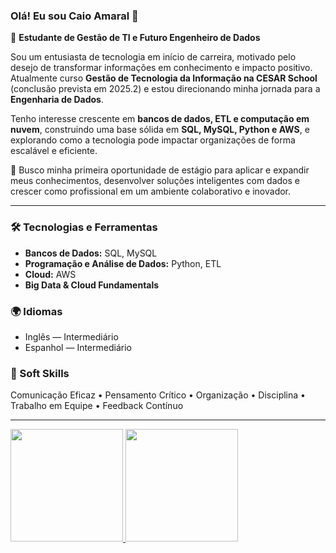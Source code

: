 ### Olá! Eu sou Caio Amaral 👋

🚀 **Estudante de Gestão de TI e Futuro Engenheiro de Dados**

Sou um entusiasta de tecnologia em início de carreira, motivado pelo desejo de transformar informações em conhecimento e impacto positivo. Atualmente curso **Gestão de Tecnologia da Informação na CESAR School** (conclusão prevista em 2025.2) e estou direcionando minha jornada para a **Engenharia de Dados**.

Tenho interesse crescente em **bancos de dados, ETL e computação em nuvem**, construindo uma base sólida em **SQL, MySQL, Python e AWS**, e explorando como a tecnologia pode impactar organizações de forma escalável e eficiente.  

📌 Busco minha primeira oportunidade de estágio para aplicar e expandir meus conhecimentos, desenvolver soluções inteligentes com dados e crescer como profissional em um ambiente colaborativo e inovador.  

---

### 🛠️ Tecnologias e Ferramentas  
- **Bancos de Dados:** SQL, MySQL  
- **Programação e Análise de Dados:** Python, ETL  
- **Cloud:** AWS  
- **Big Data & Cloud Fundamentals**  

### 🌍 Idiomas  
- Inglês — Intermediário  
- Espanhol — Intermediário  

### 🤝 Soft Skills  
Comunicação Eficaz • Pensamento Crítico • Organização • Disciplina • Trabalho em Equipe • Feedback Contínuo  

---

<div>
  <a href="https://github.com/caioamaral-io">
    <img height="180cm" src="https://github-readme-stats.vercel.app/api?username=caioamaral-io&show_icons=true&theme=tokyonight&include_all_commits=true&count_private=true&hide_border=true"/>
    <img height="180cm" src="https://github-readme-stats.vercel.app/api/top-langs/?username=caioamaral-io&layout=compact&langs_count=16&theme=tokyonight&hide_border=true"/>
  </a>
</div>


